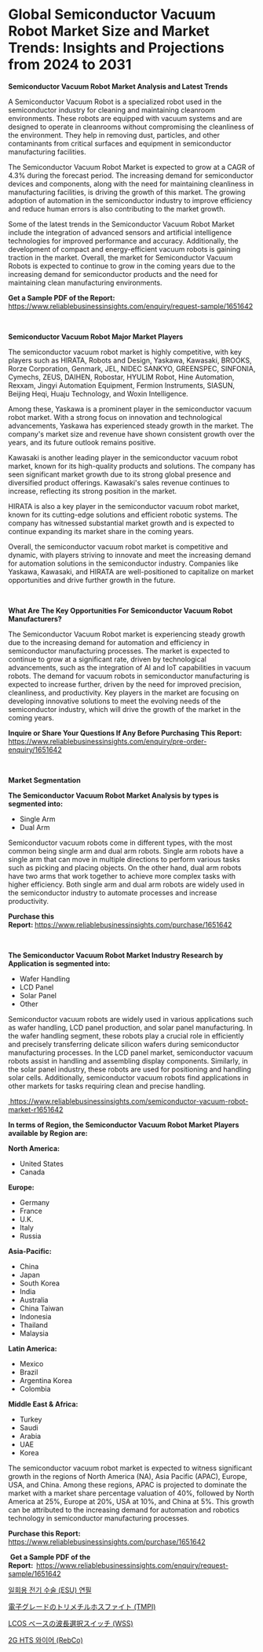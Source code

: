 <p><h1>Global Semiconductor Vacuum Robot Market Size and Market Trends: Insights and Projections from 2024 to 2031</h1></p><p><strong>Semiconductor Vacuum Robot Market Analysis and Latest Trends</strong></p>
<p><p>A Semiconductor Vacuum Robot is a specialized robot used in the semiconductor industry for cleaning and maintaining cleanroom environments. These robots are equipped with vacuum systems and are designed to operate in cleanrooms without compromising the cleanliness of the environment. They help in removing dust, particles, and other contaminants from critical surfaces and equipment in semiconductor manufacturing facilities.</p><p>The Semiconductor Vacuum Robot Market is expected to grow at a CAGR of 4.3% during the forecast period. The increasing demand for semiconductor devices and components, along with the need for maintaining cleanliness in manufacturing facilities, is driving the growth of this market. The growing adoption of automation in the semiconductor industry to improve efficiency and reduce human errors is also contributing to the market growth.</p><p>Some of the latest trends in the Semiconductor Vacuum Robot Market include the integration of advanced sensors and artificial intelligence technologies for improved performance and accuracy. Additionally, the development of compact and energy-efficient vacuum robots is gaining traction in the market. Overall, the market for Semiconductor Vacuum Robots is expected to continue to grow in the coming years due to the increasing demand for semiconductor products and the need for maintaining clean manufacturing environments.</p></p>
<p><strong>Get a Sample PDF of the Report:&nbsp;</strong> <a href="https://www.reliablebusinessinsights.com/enquiry/request-sample/1651642">https://www.reliablebusinessinsights.com/enquiry/request-sample/1651642</a></p>
<p>&nbsp;</p>
<p><strong>Semiconductor Vacuum Robot Major Market Players</strong></p>
<p><p>The semiconductor vacuum robot market is highly competitive, with key players such as HIRATA, Robots and Design, Yaskawa, Kawasaki, BROOKS, Rorze Corporation, Genmark, JEL, NIDEC SANKYO, GREENSPEC, SINFONIA, Cymechs, ZEUS, DAIHEN, Robostar, HYULIM Robot, Hine Automation, Rexxam, Jingyi Automation Equipment, Fermion Instruments, SIASUN, Beijing Heqi, Huaju Technology, and Woxin Intelligence.</p><p>Among these, Yaskawa is a prominent player in the semiconductor vacuum robot market. With a strong focus on innovation and technological advancements, Yaskawa has experienced steady growth in the market. The company's market size and revenue have shown consistent growth over the years, and its future outlook remains positive.</p><p>Kawasaki is another leading player in the semiconductor vacuum robot market, known for its high-quality products and solutions. The company has seen significant market growth due to its strong global presence and diversified product offerings. Kawasaki's sales revenue continues to increase, reflecting its strong position in the market.</p><p>HIRATA is also a key player in the semiconductor vacuum robot market, known for its cutting-edge solutions and efficient robotic systems. The company has witnessed substantial market growth and is expected to continue expanding its market share in the coming years.</p><p>Overall, the semiconductor vacuum robot market is competitive and dynamic, with players striving to innovate and meet the increasing demand for automation solutions in the semiconductor industry. Companies like Yaskawa, Kawasaki, and HIRATA are well-positioned to capitalize on market opportunities and drive further growth in the future.</p></p>
<p>&nbsp;</p>
<p><strong>What Are The Key Opportunities For Semiconductor Vacuum Robot Manufacturers?</strong></p>
<p><p>The Semiconductor Vacuum Robot market is experiencing steady growth due to the increasing demand for automation and efficiency in semiconductor manufacturing processes. The market is expected to continue to grow at a significant rate, driven by technological advancements, such as the integration of AI and IoT capabilities in vacuum robots. The demand for vacuum robots in semiconductor manufacturing is expected to increase further, driven by the need for improved precision, cleanliness, and productivity. Key players in the market are focusing on developing innovative solutions to meet the evolving needs of the semiconductor industry, which will drive the growth of the market in the coming years.</p></p>
<p><strong>Inquire or Share Your Questions If Any Before Purchasing This Report:</strong> <a href="https://www.reliablebusinessinsights.com/enquiry/pre-order-enquiry/1651642">https://www.reliablebusinessinsights.com/enquiry/pre-order-enquiry/1651642</a></p>
<p>&nbsp;</p>
<p><strong>Market Segmentation</strong></p>
<p><strong>The Semiconductor Vacuum Robot Market Analysis by types is segmented into:</strong></p>
<p><ul><li>Single Arm</li><li>Dual Arm</li></ul></p>
<p><p>Semiconductor vacuum robots come in different types, with the most common being single arm and dual arm robots. Single arm robots have a single arm that can move in multiple directions to perform various tasks such as picking and placing objects. On the other hand, dual arm robots have two arms that work together to achieve more complex tasks with higher efficiency. Both single arm and dual arm robots are widely used in the semiconductor industry to automate processes and increase productivity.</p></p>
<p><strong>Purchase this Report:&nbsp;</strong><a href="https://www.reliablebusinessinsights.com/purchase/1651642">https://www.reliablebusinessinsights.com/purchase/1651642</a></p>
<p>&nbsp;</p>
<p><strong>The Semiconductor Vacuum Robot Market Industry Research by Application is segmented into:</strong></p>
<p><ul><li>Wafer Handling</li><li>LCD Panel</li><li>Solar Panel</li><li>Other</li></ul></p>
<p><p>Semiconductor vacuum robots are widely used in various applications such as wafer handling, LCD panel production, and solar panel manufacturing. In the wafer handling segment, these robots play a crucial role in efficiently and precisely transferring delicate silicon wafers during semiconductor manufacturing processes. In the LCD panel market, semiconductor vacuum robots assist in handling and assembling display components. Similarly, in the solar panel industry, these robots are used for positioning and handling solar cells. Additionally, semiconductor vacuum robots find applications in other markets for tasks requiring clean and precise handling.</p></p>
<p><a href="https://www.reliablebusinessinsights.com/semiconductor-vacuum-robot-market-r1651642">&nbsp;https://www.reliablebusinessinsights.com/semiconductor-vacuum-robot-market-r1651642</a></p>
<p><strong>In terms of Region, the Semiconductor Vacuum Robot Market Players available by Region are:</strong></p>
<p>
    <p> <strong> North America: </strong>
        <ul>
            <li>United States</li>
            <li>Canada</li>
        </ul>
        </p> 
    <p> <strong> Europe: </strong>
        <ul>
            <li>Germany</li>
            <li>France</li>
            <li>U.K.</li>
            <li>Italy</li>
            <li>Russia</li>
        </ul>
        </p> 
    <p> <strong> Asia-Pacific: </strong>
        <ul>
            <li>China</li>
            <li>Japan</li>
            <li>South Korea</li>
            <li>India</li>
            <li>Australia</li>
            <li>China Taiwan</li>
            <li>Indonesia</li>
            <li>Thailand</li>
            <li>Malaysia</li>
        </ul>
        </p> 
    <p> <strong> Latin America: </strong>
        <ul>
            <li>Mexico</li>
            <li>Brazil</li>
            <li>Argentina Korea</li>
            <li>Colombia</li>
        </ul>
        </p> 
    <p> <strong> Middle East & Africa: </strong>
        <ul>
            <li>Turkey</li>
            <li>Saudi</li>
            <li>Arabia</li>
            <li>UAE</li>
            <li>Korea</li>
        </ul>
    </p>
    </p>
<p><p>The semiconductor vacuum robot market is expected to witness significant growth in the regions of North America (NA), Asia Pacific (APAC), Europe, USA, and China. Among these regions, APAC is projected to dominate the market with a market share percentage valuation of 40%, followed by North America at 25%, Europe at 20%, USA at 10%, and China at 5%. This growth can be attributed to the increasing demand for automation and robotics technology in semiconductor manufacturing processes.</p></p>
<p><strong>Purchase this Report: </strong><a href="https://www.reliablebusinessinsights.com/purchase/1651642">https://www.reliablebusinessinsights.com/purchase/1651642</a></p>
<p>&nbsp;<strong>Get a Sample PDF of the Report:&nbsp;&nbsp;</strong><a href="https://www.reliablebusinessinsights.com/enquiry/request-sample/1651642">https://www.reliablebusinessinsights.com/enquiry/request-sample/1651642</a></p>
<p><strong></strong></p>
<p><p><a href="https://medium.com/@estelwisozk1/%EC%9D%BC%ED%9A%8C%EC%9A%A9-%EC%A0%84%EA%B8%B0%EC%88%98%EC%88%A0-esu-%EC%97%B0%ED%95%84-%EC%8B%9C%EC%9E%A5-%EB%B6%84%EC%84%9D-%EA%B7%B8-%EC%97%B0%ED%8F%89%EA%B7%A0-%EC%84%B1%EC%9E%A5%EB%A5%A0-%EC%8B%9C%EC%9E%A5-%EC%84%B8%EB%B6%84%ED%99%94-%EB%B0%8F-%EC%84%B8%EA%B3%84-%EC%82%B0%EC%97%85-%EA%B0%9C%EC%9A%94-53eb5a6c6504">일회용 전기 수술 (ESU) 연필</a></p><p><a href="https://medium.com/@bertramveum2023/%E9%9B%BB%E5%AD%90%E3%82%B0%E3%83%AC%E3%83%BC%E3%83%89%E3%83%88%E3%83%AA%E3%83%A1%E3%83%81%E3%83%AB%E3%83%9B%E3%82%B9%E3%83%95%E3%82%A3%E3%83%83%E3%83%88-tmpi-%E5%B8%82%E5%A0%B4%E5%B1%95%E6%9C%9B-%E6%A5%AD%E7%95%8C%E6%A6%82%E8%A6%81%E3%81%A8%E4%BA%88%E6%B8%AC-2024%E5%B9%B4%E3%81%8B%E3%82%892031%E5%B9%B4-e21388d14679">電子グレードのトリメチルホスファイト (TMPI)</a></p><p><a href="https://medium.com/@phillipbarnett65/lcos-%E3%83%99%E3%83%BC%E3%82%B9%E3%81%AE%E6%B3%A2%E9%95%B7%E9%81%B8%E6%8A%9E%E3%82%B9%E3%82%A4%E3%83%83%E3%83%81-wss-%E5%B8%82%E5%A0%B4%E3%83%AC%E3%83%9D%E3%83%BC%E3%83%88%E3%81%AF-%E3%81%93%E3%81%AE%E5%B8%82%E5%A0%B4%E3%81%AE%E6%9C%80%E6%96%B0%E3%83%88%E3%83%AC%E3%83%B3%E3%83%89%E3%81%A8%E6%88%90%E9%95%B7%E6%A9%9F%E4%BC%9A%E3%82%92%E6%98%8E%E3%82%89%E3%81%8B%E3%81%AB%E3%81%97%E3%81%BE%E3%81%99-866cb10dbaf6">LCOS ベースの波長選択スイッチ (WSS)</a></p><p><a href="https://medium.com/@crumbles67678/2g-hts%EC%84%A0-rebco-%EC%8B%9C%EC%9E%A5-%EB%B6%84%EC%84%9D-%EA%B8%80%EB%A1%9C%EB%B2%8C-%EC%82%B0%EC%97%85-%EC%A0%84%EB%A7%9D-%EB%B0%8F-%EC%98%88%EC%B8%A1-2024%EB%85%84%EB%B6%80%ED%84%B0-2031%EB%85%84%EA%B9%8C%EC%A7%80-ff973e887c74">2G HTS 와이어 (RebCo)</a></p></p>